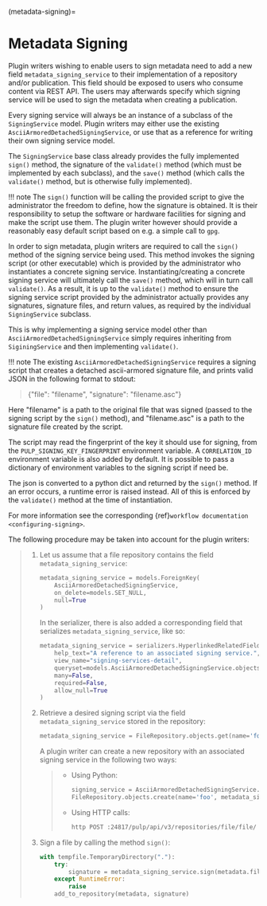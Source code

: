 (metadata-signing)=

# Metadata Signing

Plugin writers wishing to enable users to sign metadata need to add a new field `metadata_signing_service`
to their implementation of a repository and/or publication. This field should be exposed to users who consume
content via REST API. The users may afterwards specify which signing service will be used to sign the
metadata when creating a publication.

Every signing service will always be an instance of a subclass of the `SigningService` model. Plugin
writers may either use the existing `AsciiArmoredDetachedSigningService`, or use that as a reference for
writing their own signing service model.

The `SigningService` base class already provides the fully implemented `sign()` method, the signature of
the `validate()` method (which must be implemented by each subclass), and the `save()` method (which
calls the `validate()` method, but is otherwise fully implemented).

!!! note
The `sign()` function will be calling the provided script to give the administrator the
freedom to define, how the signature is obtained. It is their responsibility to setup the
software or hardware facilities for signing and make the script use them. The plugin writer
however should provide a reasonably easy default script based on e.g. a simple call to `gpg`.


In order to sign metadata, plugin writers are required to call the `sign()` method of the signing service
being used. This method invokes the signing script (or other executable) which is provided by the
administrator who instantiates a concrete signing service. Instantiating/creating a concrete signing service
will ultimately call the `save()` method, which will in turn call `validate()`. As a result, it is up to
the `validate()` method to ensure the signing service script provided by the administrator actually provides
any signatures, signature files, and return values, as required by the individual `SigningService` subclass.

This is why implementing a signing service model other than `AsciiArmoredDetachedSigningService` simply
requires inheriting from `SiginingService` and then implementing `validate()`.

!!! note
The existing `AsciiArmoredDetachedSigningService` requires a signing script that creates a detached
ascii-armored signature file, and prints valid JSON in the following format to stdout:

> {"file": "filename", "signature": "filename.asc"}

Here "filename" is a path to the original file that was signed (passed to the signing script by the
`sign()` method), and "filename.asc" is a path to the signature file created by the script.

The script may read the fingerprint of the key it should use for signing, from the
`PULP_SIGNING_KEY_FINGERPRINT` environment variable.
A `CORRELATION_ID` environment variable is also added by default.
It is possible to pass a dictionary of environment variables to the signing script if need be.

The json is converted to a python dict and returned by the `sign()` method. If an error occurs, a
runtime error is raised instead. All of this is enforced by the `validate()` method at the time of
instantiation.

For more information see the corresponding {ref}`workflow documentation <configuring-signing>`.


The following procedure may be taken into account for the plugin writers:

> 1. Let us assume that a file repository contains the field `metadata_signing_service`:
>
>    ```python
>    metadata_signing_service = models.ForeignKey(
>        AsciiArmoredDetachedSigningService,
>        on_delete=models.SET_NULL,
>        null=True
>    )
>    ```
>
>    In the serializer, there is also added a corresponding field that serializes `metadata_signing_service`,
>    like so:
>
>    ```python
>    metadata_signing_service = serializers.HyperlinkedRelatedField(
>        help_text="A reference to an associated signing service.",
>        view_name="signing-services-detail",
>        queryset=models.AsciiArmoredDetachedSigningService.objects.all(),
>        many=False,
>        required=False,
>        allow_null=True
>    )
>    ```
>
> 2. Retrieve a desired signing script via the field `metadata_signing_service` stored in the repository:
>
>    ```python
>    metadata_signing_service = FileRepository.objects.get(name='foo').metadata_signing_service
>    ```
>
>    A plugin writer can create a new repository with an associated signing service in the following two ways:
>
>    > - Using Python:
>    >
>    >   ```python
>    >   signing_service = AsciiArmoredDetachedSigningService.objects.get(name='sign-metadata')
>    >   FileRepository.objects.create(name='foo', metadata_signing_service=signing_service)
>    >   ```
>    >
>    > - Using HTTP calls:
>    >
>    >   ```bash
>    >   http POST :24817/pulp/api/v3/repositories/file/file/ name=foo metadata_signing_service=http://localhost:24817/pulp/api/v3/signing-services/5506c8ac-8eae-4f34-bb5a-3bc08f82b088/
>    >   ```
>
> 3. Sign a file by calling the method `sign()`:
>
>    ```python
>    with tempfile.TemporaryDirectory("."):
>        try:
>            signature = metadata_signing_service.sign(metadata.filepath)
>        except RuntimeError:
>            raise
>        add_to_repository(metadata, signature)
>    ```
